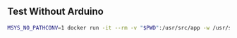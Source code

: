 ## Test Without Arduino
```bash
MSYS_NO_PATHCONV=1 docker run -it --rm -v "$PWD":/usr/src/app -w /usr/src/app gcc:4.9 bash
```